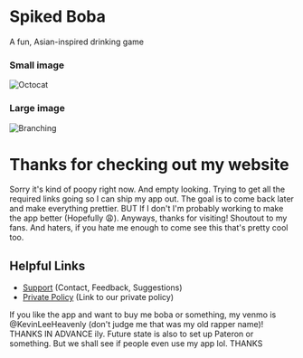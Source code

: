 # Spiked Boba
A fun, Asian-inspired drinking game

### Small image

![Octocat](https://github.githubassets.com/images/icons/emoji/octocat.png)

### Large image

![Branching](https://guides.github.com/activities/hello-world/branching.png)

# Thanks for checking out my website

Sorry it's kind of poopy right now. And empty looking. Trying to get all the required links going so I can ship my app out. The goal is to come back later and make everything prettier. BUT If I don't I'm probably working to make the app better (Hopefully 😩). Anyways, thanks for visiting! Shoutout to my fans. And haters, if you hate me enough to come see this that's pretty cool too.

## Helpful Links

*   [Support](./pages/support.html) (Contact, Feedback, Suggestions)
*   [Private Policy](./pages/privatePolicy.html) (Link to our private policy)

If you like the app and want to buy me boba or something, my venmo is @KevinLeeHeavenly (don't judge me that was my old rapper name)! THANKS IN ADVANCE ily. Future state is also to set up Pateron or something. But we shall see if people even use my app lol. THANKS  


